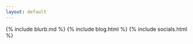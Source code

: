 ```yaml
---
layout: default
---
```


{% include blurb.md %}
{% include blog.html %}
{% include socials.html %}

<!-- this content is injected into default.html, and becomes the index of the site -->
